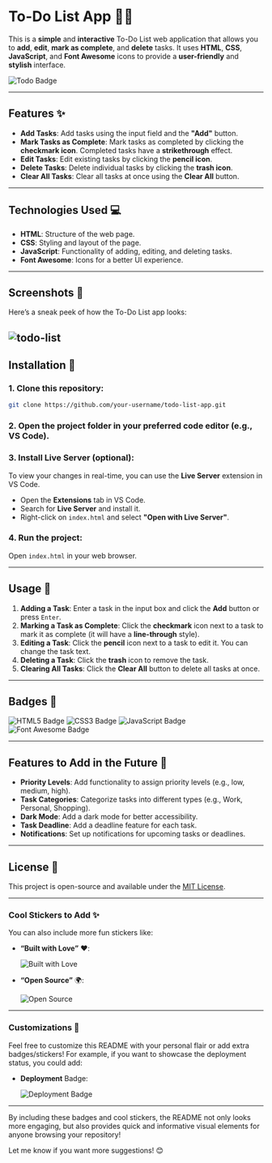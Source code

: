 # To-Do List App 📝🎉

This is a **simple** and **interactive** To-Do List web application that allows you to **add**, **edit**, **mark as complete**, and **delete** tasks. It uses **HTML**, **CSS**, **JavaScript**, and **Font Awesome** icons to provide a **user-friendly** and **stylish** interface.

![Todo Badge](https://img.shields.io/badge/Todo--List-App-7D40C7?style=flat&logo=github&logoColor=white)

---

## Features ✨

- **Add Tasks**: Add tasks using the input field and the **"Add"** button.
- **Mark Tasks as Complete**: Mark tasks as completed by clicking the **checkmark icon**. Completed tasks have a **strikethrough** effect.
- **Edit Tasks**: Edit existing tasks by clicking the **pencil icon**.
- **Delete Tasks**: Delete individual tasks by clicking the **trash icon**.
- **Clear All Tasks**: Clear all tasks at once using the **Clear All** button.

---

## Technologies Used 💻

- **HTML**: Structure of the web page.
- **CSS**: Styling and layout of the page.
- **JavaScript**: Functionality of adding, editing, and deleting tasks.
- **Font Awesome**: Icons for a better UI experience.

---

## Screenshots 📸

Here’s a sneak peek of how the To-Do List app looks:

![todo-list](https://github.com/user-attachments/assets/40a545b1-91e6-4a54-b093-8d73634caddb)
---

## Installation 🚀

### 1. Clone this repository:

```bash
git clone https://github.com/your-username/todo-list-app.git
```

### 2. Open the project folder in your preferred code editor (e.g., **VS Code**).

### 3. Install **Live Server** (optional):
To view your changes in real-time, you can use the **Live Server** extension in VS Code.

- Open the **Extensions** tab in VS Code.
- Search for **Live Server** and install it.
- Right-click on `index.html` and select **"Open with Live Server"**.

### 4. Run the project:
Open `index.html` in your web browser.

---

## Usage 🚧

1. **Adding a Task**: Enter a task in the input box and click the **Add** button or press `Enter`.
2. **Marking a Task as Complete**: Click the **checkmark** icon next to a task to mark it as complete (it will have a **line-through** style).
3. **Editing a Task**: Click the **pencil** icon next to a task to edit it. You can change the task text.
4. **Deleting a Task**: Click the **trash** icon to remove the task.
5. **Clearing All Tasks**: Click the **Clear All** button to delete all tasks at once.

---

## Badges 🏅

![HTML5 Badge](https://img.shields.io/badge/HTML5-%23E34F26.svg?style=flat&logo=html5&logoColor=white)
![CSS3 Badge](https://img.shields.io/badge/CSS3-%231572B6.svg?style=flat&logo=css3&logoColor=white)
![JavaScript Badge](https://img.shields.io/badge/JavaScript-%23F7DF1E.svg?style=flat&logo=javascript&logoColor=black)
![Font Awesome Badge](https://img.shields.io/badge/Font%20Awesome-%2312201E.svg?style=flat&logo=font-awesome&logoColor=white)

---

## Features to Add in the Future 🌱

- **Priority Levels**: Add functionality to assign priority levels (e.g., low, medium, high).
- **Task Categories**: Categorize tasks into different types (e.g., Work, Personal, Shopping).
- **Dark Mode**: Add a dark mode for better accessibility.
- **Task Deadline**: Add a deadline feature for each task.
- **Notifications**: Set up notifications for upcoming tasks or deadlines.

---

## License 📄

This project is open-source and available under the [MIT License](LICENSE).

---

### Cool Stickers to Add ✨

You can also include more fun stickers like:

- **“Built with Love”** ❤️:
  
  ![Built with Love](https://img.shields.io/badge/Built%20with-Love-red?style=flat)

- **“Open Source”** 🌍:
  
  ![Open Source](https://img.shields.io/badge/Open%20Source-%231a7f37.svg?style=flat&logo=open-source-initiative)

---

### Customizations 🔧

Feel free to customize this README with your personal flair or add extra badges/stickers! For example, if you want to showcase the deployment status, you could add:

- **Deployment** Badge:

  ![Deployment Badge](https://img.shields.io/badge/Deployed%20on-Netlify-blue?style=flat&logo=netlify&logoColor=white)

---

By including these badges and cool stickers, the README not only looks more engaging, but also provides quick and informative visual elements for anyone browsing your repository!

Let me know if you want more suggestions! 😊
